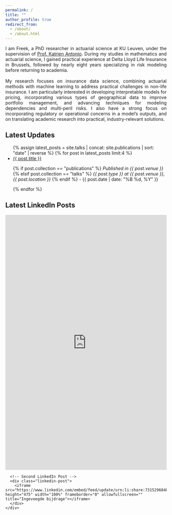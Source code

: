 ```yaml
---
permalink: /
title: ""
author_profile: true
redirect_from: 
  - /about/
  - /about.html
---
```


<div style="text-align: justify;">
I am Freek, a PhD researcher in actuarial science at KU Leuven, under the supervision of <a href="https://katrienantonio.github.io" target="_blank">Prof. Katrien Antonio</a>. During my studies in mathematics and actuarial science, I gained practical experience at Delta Lloyd Life Insurance in Brussels, followed by nearly eight years specializing in risk modeling before returning to academia.
<br>
<br>
My research focuses on insurance data science, combining actuarial methods with machine learning to address practical challenges in non-life insurance. I am particularly interested in developing interpretable models for pricing, incorporating various types of geographical data to improve portfolio management, and advancing techniques for modeling dependencies and multi-peril risks. I also have a strong focus on incorporating regulatory or operational concerns in a model’s outputs, and on translating academic research into practical, industry-relevant solutions.
</div>

<!-- Banner -->
<div class="site-banner">
  <div class="site-banner__inner">
    <h2>Latest Updates</h2>
    <ul class="site-banner__items">
      {% assign latest_posts = site.talks | concat: site.publications | sort: "date" | reverse %}
      {% for post in latest_posts limit:4 %}
        <li>
          <a href="{{ post.url }}">{{ post.title }}</a>
          <p>
            {% if post.collection == "publications" %}
              <em>Published in {{ post.venue }}</em>
            {% elsif post.collection == "talks" %}
              <em>{{ post.type }} at {{ post.venue }}, {{ post.location }}</em>
            {% endif %}
            - {{ post.date | date: "%B %d, %Y" }}
          </p>
        </li>
      {% endfor %}
    </ul>
  </div>
</div>

<!-- Second Banner -->
<div class="site-banner">
  <div class="site-banner__inner">
    <h2>Latest LinkedIn Posts</h2>
    <div class="site-banner__items">
      <!-- First LinkedIn Post -->
      <div class="linkedin-post">
        <iframe src="https://www.linkedin.com/embed/feed/update/urn:li:share:7326657573426708480" height="797" width="100%" frameborder="0" allowfullscreen="" title="Ingevoegde bijdrage"></iframe>
      </div>

      <!-- Second LinkedIn Post -->
      <div class="linkedin-post">
        <iframe src="https://www.linkedin.com/embed/feed/update/urn:li:share:7315296840680165379" height="475" width="100%" frameborder="0" allowfullscreen="" title="Ingevoegde bijdrage"></iframe>
      </div>
    </div>
  </div>
</div>